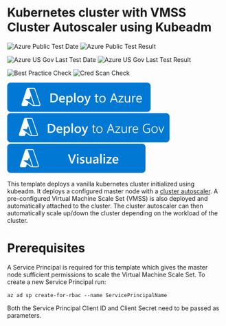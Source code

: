 # Kubernetes cluster with VMSS Cluster Autoscaler using Kubeadm

![Azure Public Test Date](https://azurequickstartsservice.blob.core.windows.net/badges/demos/kubernetes-on-ubuntu-vmss/PublicLastTestDate.svg)
![Azure Public Test Result](https://azurequickstartsservice.blob.core.windows.net/badges/demos/kubernetes-on-ubuntu-vmss/PublicDeployment.svg)

![Azure US Gov Last Test Date](https://azurequickstartsservice.blob.core.windows.net/badges/demos/kubernetes-on-ubuntu-vmss/FairfaxLastTestDate.svg)
![Azure US Gov Last Test Result](https://azurequickstartsservice.blob.core.windows.net/badges/demos/kubernetes-on-ubuntu-vmss/FairfaxDeployment.svg)

![Best Practice Check](https://azurequickstartsservice.blob.core.windows.net/badges/demos/kubernetes-on-ubuntu-vmss/BestPracticeResult.svg)
![Cred Scan Check](https://azurequickstartsservice.blob.core.windows.net/badges/demos/kubernetes-on-ubuntu-vmss/CredScanResult.svg)

[![Deploy To Azure](https://raw.githubusercontent.com/Azure/azure-quickstart-templates/master/1-CONTRIBUTION-GUIDE/images/deploytoazure.svg?sanitize=true)](https://portal.azure.com/#create/Microsoft.Template/uri/https%3A%2F%2Fraw.githubusercontent.com%2FAzure%2Fazure-quickstart-templates%2Fmaster%2Fdemos%2Fkubernetes-on-ubuntu-vmss%2Fazuredeploy.json)  
[![Deploy To Azure US Gov](https://raw.githubusercontent.com/Azure/azure-quickstart-templates/master/1-CONTRIBUTION-GUIDE/images/deploytoazuregov.svg?sanitize=true)](https://portal.azure.us/#create/Microsoft.Template/uri/https%3A%2F%2Fraw.githubusercontent.com%2FAzure%2Fazure-quickstart-templates%2Fmaster%2Fdemos%2Fkubernetes-on-ubuntu-vmss%2Fazuredeploy.json)
[![Visualize](https://raw.githubusercontent.com/Azure/azure-quickstart-templates/master/1-CONTRIBUTION-GUIDE/images/visualizebutton.svg?sanitize=true)](http://armviz.io/#/?load=https%3A%2F%2Fraw.githubusercontent.com%2FAzure%2Fazure-quickstart-templates%2Fmaster%2Fdemos%2Fkubernetes-on-ubuntu-vmss%2Fazuredeploy.json)

This template deploys a vanilla kubernetes cluster initialized using kubeadm. It deploys a configured master node with a [cluster autoscaler](https://github.com/kubernetes/autoscaler/tree/master/cluster-autoscaler/cloudprovider/azure). A pre-configured Virtual Machine Scale Set (VMSS) is also deployed and automatically attached to the cluster. The cluster autoscaler can then automatically scale up/down the cluster depending on the workload of the cluster.

# Prerequisites 
A Service Principal is required for this template which gives the master node sufficient permissions to scale the Virtual Machine Scale Set. To create a new Service Principal run:
```
az ad sp create-for-rbac --name ServicePrincipalName
```

Both the Service Principal Client ID and Client Secret need to be passed as parameters.


